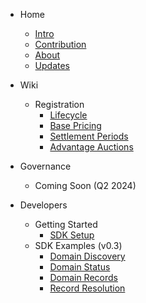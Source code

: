 <!-- docs/_sidebar.md -->

- Home
    * [Intro](/)
    * [Contribution](/misc/contribution.md)
    * [About](/misc/about.md)
    * [Updates](/misc/socials.md)

- Wiki
    - Registration
        * [Lifecycle](wiki/registration/lifecycle.md)
        * [Base Pricing](wiki/registration/base-pricing.md)
        * [Settlement Periods](wiki/registration/settlement.md)
        * [Advantage Auctions](wiki/registration/auctions.md)

- Governance
    - Coming Soon (Q2 2024)

- Developers
    - Getting Started
        * [SDK Setup](developers/sdk-setup.md)
    - SDK Examples (v0.3)
        * [Domain Discovery](developers/v0.3/domain-discovery.md)
        * [Domain Status](developers/v0.3/domain-status.md)
        * [Domain Records](developers/v0.3/domain-records.md)
        * [Record Resolution](developers/v0.3/record-resolution.md)

<footer class="sidebar-footer">
    <div class="runs-on-radix"></div>
</footer>